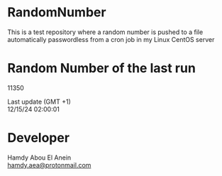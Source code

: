# RandomNumber    
This is a test repository where a random number is pushed to a file automatically passwordless from a cron job in my Linux CentOS server    
# Random Number of the last run   
11350
      
Last update (GMT +1)    
12/15/24 02:00:01
# Developer    
Hamdy Abou El Anein   
hamdy.aea@protonmail.com
